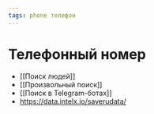 ```yaml
---
tags: phone телефон
---
```


# Телефонный номер
- [[Поиск людей]]
- [[Произвольный поиск]]
- [[Поиск в Telegram-ботах]]
- https://data.intelx.io/saverudata/